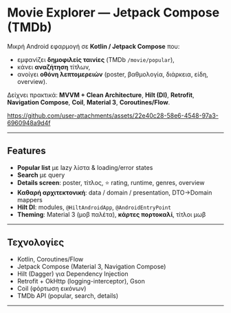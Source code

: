 # Movie Explorer — Jetpack Compose (TMDb)

Μικρή Android εφαρμογή σε **Kotlin / Jetpack Compose** που:
- εμφανίζει **δημοφιλείς ταινίες** (TMDb `/movie/popular`),
- κάνει **αναζήτηση** τίτλων,
- ανοίγει **οθόνη λεπτομερειών** (poster, βαθμολογία, διάρκεια, είδη, overview).

Δείχνει πρακτικά: **MVVM + Clean Architecture**, **Hilt (DI)**, **Retrofit**, **Navigation Compose**, **Coil**, **Material 3**, **Coroutines/Flow**.


https://github.com/user-attachments/assets/22e40c28-58e6-4548-97a3-6960948a9d4f

---

## Features
- **Popular list** με lazy λίστα & loading/error states  
- **Search** με query  
- **Details screen**: poster, τίτλος, ⭐ rating, runtime, genres, overview  
- **Καθαρή αρχιτεκτονική**: data / domain / presentation, DTO→Domain mappers  
- **Hilt DI**: modules, `@HiltAndroidApp`, `@AndroidEntryPoint`  
- **Theming**: Material 3 (μοβ παλέτα), **κάρτες πορτοκαλί**, τίτλοι μωβ

---

## Τεχνολογίες
- Kotlin, Coroutines/Flow  
- Jetpack Compose (Material 3, Navigation Compose)  
- Hilt (Dagger) για Dependency Injection  
- Retrofit + OkHttp (logging-interceptor), Gson  
- Coil (φόρτωση εικόνων)  
- TMDb API (popular, search, details)

---

